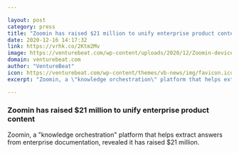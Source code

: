 ```yaml
---

layout: post
category: press
title: "Zoomin has raised $21 million to unify enterprise product content"
date: 2020-12-16 14:17:32
link: https://vrhk.co/2Ktm2Mv
image: https://venturebeat.com/wp-content/uploads/2020/12/Zoomin-devices.png?w=1200&strip=all
domain: venturebeat.com
author: "VentureBeat"
icon: https://venturebeat.com/wp-content/themes/vb-news/img/favicon.ico
excerpt: "Zoomin, a \"knowledge orchestration\" platform that helps extract answers from enterprise documentation, revealed it has raised $21 million."

---
```


### Zoomin has raised $21 million to unify enterprise product content

Zoomin, a "knowledge orchestration" platform that helps extract answers from enterprise documentation, revealed it has raised $21 million.